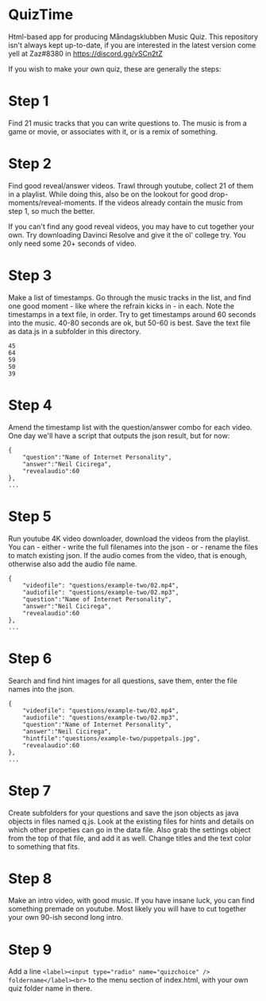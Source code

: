 # QuizTime
Html-based app for producing Måndagsklubben Music Quiz. This repository isn't always kept up-to-date, if you are interested in the latest version come yell at Zaz#8380 in https://discord.gg/vSCn2tZ


If you wish to make your own quiz, these are generally the steps:

# Step 1
Find 21 music tracks that you can write questions to. The music is from a game or movie, or associates with it, or is a remix of something.

# Step 2
Find good reveal/answer videos. Trawl through youtube, collect 21 of them in a playlist. While doing this, also be on the lookout for good drop-moments/reveal-moments. If the videos already contain the music from step 1, so much the better.

If you can't find any good reveal videos, you may have to cut together your own. Try downloading Davinci Resolve and give it the ol' college try. You only need some 20+ seconds of video.

# Step 3
Make a list of timestamps. Go through the music tracks in the list, and find one good moment - like where the refrain kicks in - in each. Note the timestamps in a text file, in order. Try to get timestamps around 60 seconds into the music. 40-80 seconds are ok, but 50-60 is best. Save the text file as data.js in a subfolder in this directory.

	45
	64
	59
	50
	39

# Step 4
Amend the timestamp list with the question/answer combo for each video. One day we'll have a script that outputs the json result, but for now:

	{
		"question":"Name of Internet Personality",
		"answer":"Neil Cicirega",
		"revealaudio":60
	},
	...

# Step 5
Run youtube 4K video downloader, download the videos from the playlist. You can - either - write the full filenames into the json - or - rename the files to match existing json. If the audio comes from the video, that is enough, otherwise also add the audio file name.

	{
		"videofile": "questions/example-two/02.mp4",
		"audiofile": "questions/example-two/02.mp3",
		"question":"Name of Internet Personality",
		"answer":"Neil Cicirega",
		"revealaudio":60
	},
	...

# Step 6
Search and find hint images for all questions, save them, enter the file names into the json.

	{
		"videofile": "questions/example-two/02.mp4",
		"audiofile": "questions/example-two/02.mp3",
		"question":"Name of Internet Personality",
		"answer":"Neil Cicirega",
		"hintfile":"questions/example-two/puppetpals.jpg",
		"revealaudio":60
	},
	...

# Step 7
Create subfolders for your questions and save the json objects as java objects in files named q.js. Look at the existing files for hints and details on which other propeties can go in the data file. Also grab the settings object from the top of that file, and add it as well. Change titles and the text color to something that fits.

# Step 8
Make an intro video, with good music. If you have insane luck, you can find something premade on youtube. Most likely you will have to cut together your own 90-ish second long intro.

# Step 9
Add a line `<label><input type="radio" name="quizchoice" /> foldername</label><br>` to the menu section of index.html, with your own quiz folder name in there.

